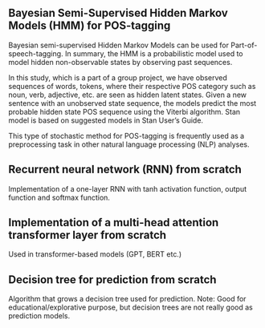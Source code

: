 ## Bayesian Semi-Supervised Hidden Markov Models (HMM) for POS-tagging

Bayesian semi-supervised Hidden Markov Models can be used for Part-of-speech-tagging. 
In summary, the HMM is a probabilistic model used to model hidden non-observable states by observing past sequences. 

In this study, which is a part of a group project, we have observed sequences of words, tokens, where their respective POS category such as noun, verb, adjective, etc. are seen as hidden latent states. Given a new sentence with an unobserved state sequence, the models predict the most probable hidden state POS sequence using the Viterbi algorithm. Stan model is based on suggested models in Stan User’s Guide.  

This type of stochastic method for POS-tagging is frequently used as a preprocessing task in other natural language processing (NLP) analyses.


## Recurrent neural network (RNN) from scratch 
Implementation of a one-layer RNN with tanh activation function, output function and softmax function. 

## Implementation of a multi-head attention transformer layer from scratch

Used in transformer-based models (GPT, BERT etc.)

## Decision tree for prediction from scratch

Algorithm that grows a decision tree used for prediction. 
Note: Good for educational/explorative purpose, but decision trees are not really good as prediction models.

